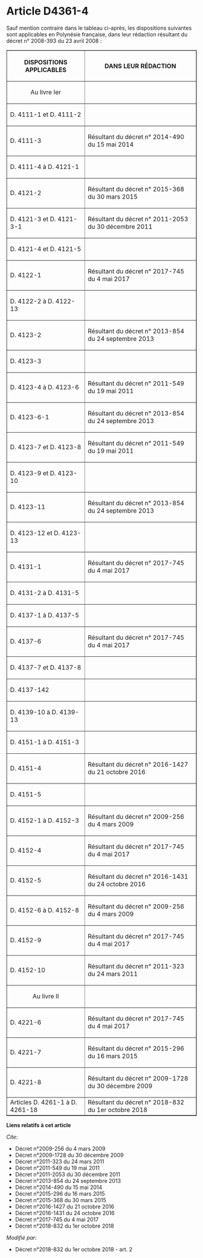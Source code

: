 # Article D4361-4

Sauf mention contraire dans le tableau ci-après, les dispositions suivantes sont applicables en Polynésie française, dans
leur rédaction résultant du décret n° 2008-393 du 23 avril 2008 :

<table border="1">
  <tbody>
    <tr>
      <th>

DISPOSITIONS APPLICABLES</th>
      <th>

DANS LEUR RÉDACTION</th>
    </tr>
    <tr>
      <td align="center">

Au livre Ier</td>
      <td align="left">
    </td></tr>
    <tr>
      <td align="left">

D. 4111-1 et D. 4111-2</td>
      <td align="left">
    </td></tr>
    <tr>
      <td align="left">

D. 4111-3</td>
      <td align="left">

Résultant du  décret n° 2014-490 du 15 mai 2014 </td>
    </tr>
    <tr>
      <td align="left">

D. 4111-4 à D. 4121-1</td>
      <td align="left">
    </td></tr>
    <tr>
      <td align="left">

D. 4121-2</td>
      <td align="left">

Résultant du  décret n° 2015-368 du 30 mars 2015 </td>
    </tr>
    <tr>
      <td align="left">

D. 4121-3 et D. 4121-3-1</td>
      <td align="left">

Résultant du  décret n° 2011-2053 du 30 décembre 2011 </td>
    </tr>
    <tr>
      <td align="left">

D. 4121-4 et D. 4121-5</td>
      <td align="left">
    </td></tr>
    <tr>
      <td align="left">

D. 4122-1</td>
      <td align="left">

Résultant du  décret n° 2017-745 du 4 mai 2017 </td>
    </tr>
    <tr>
      <td align="left">

D. 4122-2 à D. 4122-13</td>
      <td align="left">
    </td></tr>
    <tr>
      <td align="left">

D. 4123-2</td>
      <td align="left">

Résultant du  décret n° 2013-854 du 24 septembre 2013 </td>
    </tr>
    <tr>
      <td align="left">

D. 4123-3</td>
      <td align="left">
    </td></tr>
    <tr>
      <td align="left">

D. 4123-4 à D. 4123-6</td>
      <td align="left">

Résultant du  décret n° 2011-549 du 19 mai 2011 </td>
    </tr>
    <tr>
      <td align="left">

D. 4123-6-1</td>
      <td align="left">

Résultant du  décret n° 2013-854 du 24 septembre 2013 </td>
    </tr>
    <tr>
      <td align="left">

D. 4123-7 et D. 4123-8</td>
      <td align="left">

Résultant du  décret n° 2011-549 du 19 mai 2011 </td>
    </tr>
    <tr>
      <td align="left">

D. 4123-9 et D. 4123-10</td>
      <td align="left">
    </td></tr>
    <tr>
      <td align="left">

D. 4123-11</td>
      <td align="left">

Résultant du  décret n° 2013-854 du 24 septembre 2013 </td>
    </tr>
    <tr>
      <td align="left">

D. 4123-12 et D. 4123-13</td>
      <td align="left">
    </td></tr>
    <tr>
      <td align="left">

D. 4131-1</td>
      <td align="left">

Résultant du  décret n° 2017-745 du 4 mai 2017 </td>
    </tr>
    <tr>
      <td align="left">

D. 4131-2 à D. 4131-5</td>
      <td align="left">
    </td></tr>
    <tr>
      <td align="left">

D. 4137-1 à D. 4137-5</td>
      <td align="left">
    </td></tr>
    <tr>
      <td align="left">

D. 4137-6</td>
      <td align="left">

Résultant du  décret n° 2017-745 du 4 mai 2017 </td>
    </tr>
    <tr>
      <td align="left">

D. 4137-7 et D. 4137-8</td>
      <td align="left">
    </td></tr>
    <tr>
      <td align="left">

D. 4137-142</td>
      <td align="left">
    </td></tr>
    <tr>
      <td align="left">

D. 4139-10 à D. 4139-13</td>
      <td align="left">
    </td></tr>
    <tr>
      <td align="left">

D. 4151-1 à D. 4151-3</td>
      <td align="left">
    </td></tr>
    <tr>
      <td align="left">

D. 4151-4</td>
      <td align="left">

Résultant du  décret n° 2016-1427 du 21 octobre 2016 </td>
    </tr>
    <tr>
      <td align="left">

D. 4151-5</td>
      <td align="left">
    </td></tr>
    <tr>
      <td align="left">

D. 4152-1 à D. 4152-3</td>
      <td align="left">

Résultant du  décret n° 2009-256 du 4 mars 2009 </td>
    </tr>
    <tr>
      <td align="left">

D. 4152-4</td>
      <td align="left">

Résultant du  décret n° 2017-745 du 4 mai 2017 </td>
    </tr>
    <tr>
      <td align="left">

D. 4152-5</td>
      <td align="left">

Résultant du  décret n° 2016-1431 du 24 octobre 2016 </td>
    </tr>
    <tr>
      <td align="left">

D. 4152-6 à D. 4152-8</td>
      <td align="left">

Résultant du  décret n° 2009-256 du 4 mars 2009 </td>
    </tr>
    <tr>
      <td align="left">

D. 4152-9</td>
      <td align="left">

Résultant du  décret n° 2017-745 du 4 mai 2017 </td>
    </tr>
    <tr>
      <td align="left">

D. 4152-10</td>
      <td align="left">

Résultant du  décret n° 2011-323 du 24 mars 2011 </td>
    </tr>
    <tr>
      <td align="center">

Au livre II</td>
      <td align="left">
    </td></tr>
    <tr>
      <td align="left">

D. 4221-6</td>
      <td align="left">

Résultant du  décret n° 2017-745 du 4 mai 2017 </td>
    </tr>
    <tr>
      <td align="left">

D. 4221-7</td>
      <td align="left">

Résultant du  décret n° 2015-296 du 16 mars 2015 </td>
    </tr>
    <tr>
      <td align="left">

D. 4221-8</td>
      <td align="left">

Résultant du  décret n° 2009-1728 du 30 décembre 2009 </td>
    </tr>
    <tr>
      <td align="left">Articles D. 4261-1 à D. 4261-18</td>
      <td align="left">Résultant du  décret n° 2018-832 du 1er octobre 2018 </td>
    </tr>
  </tbody>
</table>

**Liens relatifs à cet article**

_Cite_:

  - Décret n°2009-256 du 4 mars 2009
  - Décret n°2009-1728 du 30 décembre 2009
  - Décret n°2011-323 du 24 mars 2011
  - Décret n°2011-549 du 19 mai 2011
  - Décret n°2011-2053 du 30 décembre 2011
  - Décret n°2013-854 du 24 septembre 2013
  - Décret n°2014-490 du 15 mai 2014
  - Décret n°2015-296 du 16 mars 2015
  - Décret n°2015-368 du 30 mars 2015
  - Décret n°2016-1427 du 21 octobre 2016
  - Décret n°2016-1431 du 24 octobre 2016
  - Décret n°2017-745 du 4 mai 2017
  - Décret n°2018-832 du 1er octobre 2018

_Modifié par_:

  - Décret n°2018-832 du 1er octobre 2018 - art. 2
